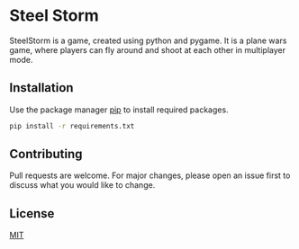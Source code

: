 # Steel Storm

SteelStorm is a game, created using python and pygame. It is a plane wars game, where players can fly around and shoot at each other in multiplayer mode.

## Installation

Use the package manager [pip](https://pip.pypa.io/en/stable/) to install required packages.

```bash
pip install -r requirements.txt
```

## Contributing

Pull requests are welcome. For major changes, please open an issue first
to discuss what you would like to change.

## License

[MIT](https://choosealicense.com/licenses/mit/)